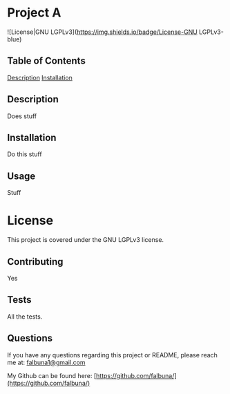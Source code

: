# Project A

![License|GNU LGPLv3](https://img.shields.io/badge/License-GNU LGPLv3-blue)

## Table of Contents
[Description](#Description)
[Installation](#Installation)
## Description
Does stuff

## Installation
Do this stuff

## Usage
Stuff

# License
This project is covered under the GNU LGPLv3 license.

## Contributing
Yes

## Tests
All the tests.

## Questions
If you have any questions regarding this project or README, please reach me at: falbuna1@gmail.com

My Github can be found here: [https://github.com/falbuna/](https://github.com/falbuna/)
